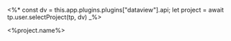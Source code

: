 <%* 
const dv = this.app.plugins.plugins["dataview"].api;
let project = await tp.user.selectProject(tp, dv)
_%>

<%project.name%>
